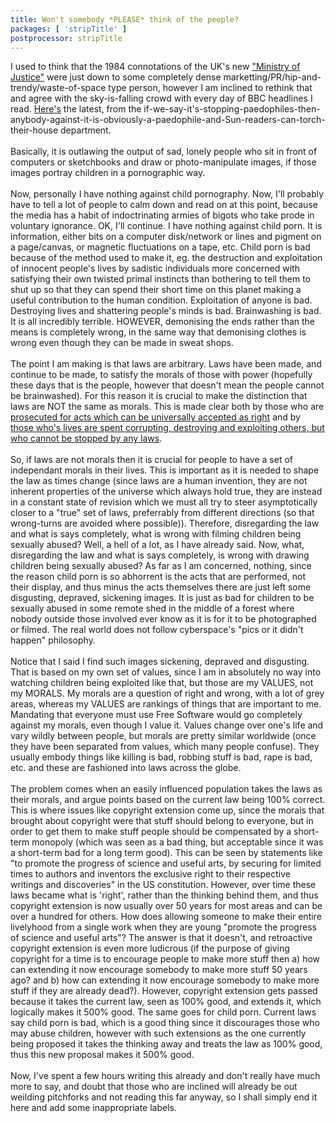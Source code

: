 ```yaml
---
title: Won't somebody *PLEASE* think of the people?
packages: [ 'stripTitle' ]
postprocessor: stripTitle
---
```

I used to think that the 1984 connotations of the UK's new <a href="http://www.justice.gov.uk/">"Ministry of Justice"</a> were just down to some completely dense marketting/PR/hip-and-trendy/waste-of-space type person, however I am inclined to rethink that and agree with the sky-is-falling crowd with every day of BBC headlines I read. <a href="http://news.bbc.co.uk/go/rss/-/2/hi/uk_news/7422595.stm">Here's</a> the latest, from the if-we-say-it's-stopping-paedophiles-then-anybody-against-it-is-obviously-a-paedophile-and-Sun-readers-can-torch-their-house department.<br /><br />Basically, it is outlawing the output of sad, lonely people who sit in front of computers or sketchbooks and draw or photo-manipulate images, if those images portray children in a pornographic way.<br /><br />Now, personally I have nothing against child pornography. Now, I'll probably have to tell a lot of people to calm down and read on at this point, because the media has a habit of indoctrinating armies of bigots who take prode in voluntary ignorance. OK, I'll continue. I have nothing against child porn. It is information, either bits on a computer disk/network or lines and pigment on a page/canvas, or magnetic fluctuations on a tape, etc. Child porn is bad because of the method used to make it, eg. the destruction and exploitation of innocent people's lives by sadistic individuals more concerned with satisfying their own twisted primal instincts than bothering to tell them to shut up so that they can spend their short time on this planet making a useful contribution to the human condition. Exploitation of anyone is bad. Destroying lives and shattering people's minds is bad. Brainwashing is bad. It is all incredibly terrible. HOWEVER, demonising the ends rather than the means is completely wrong, in the same way that demonising clothes is wrong even though they can be made in sweat shops.<br /><br />The point I am making is that laws are arbitrary. Laws have been made, and continue to be made, to satisfy the morals of those with power (hopefully these days that is the people, however that doesn't mean the people cannot be brainwashed). For this reason it is crucial to make the distinction that laws are NOT the same as morals. This is made clear both by those who are <a href="http://education.guardian.co.uk/higher/news/story/0,,2282045,00.html">prosecuted for acts which can be universally accepted as right</a> and by <a href="http://en.wikipedia.org/wiki/Communist_Party_of_China">those who's lives are spent corrupting, destroying and exploiting others, but who cannot be stopped by any laws</a>.<br /><br />So, if laws are not morals then it is crucial for people to have a set of independant morals in their lives. This is important as it is needed to shape the law as times change (since laws are a human invention, they are not inherent properties of the universe which always hold true, they are instead in a constant state of revision which we must all try to steer <span class="Apple-style-span">asymptotically</span> closer to a "true" set of laws, preferrably from different directions (so that wrong-turns are avoided where possible)). Therefore, disregarding the law and what is says completely, what is wrong with filming children being sexually abused? Well, a hell of a lot, as I have already said. Now, what, disregarding the law and what is says completely, is wrong with drawing children being sexually abused? As far as I am concerned, nothing, since the reason child porn is so abhorrent is the acts that are performed, not their display, and thus minus the acts themselves there are just left some disgusting, depraved, sickening images. It is just as bad for children to be sexually abused in some remote shed in the middle of a forest where nobody outside those involved ever know as it is for it to be photographed or filmed. The real world does not follow cyberspace's "pics or it didn't happen" philosophy.<br /><br />Notice that I said I find such images sickening, depraved and disgusting. That is based on my own set of values, since I am in absolutely no way into watching children being exploited like that, but those are my VALUES, not my MORALS. My morals are a question of right and wrong, with a lot of grey areas, whereas my VALUES are rankings of things that are important to me. Mandating that everyone must use Free Software would go completely against my morals, even though I value it. Values change over one's life and vary wildly between people, but morals are pretty similar worldwide (once they have been separated from values, which many people confuse). They usually embody things like killing is bad, robbing stuff is bad, rape is bad, etc. and these are fashioned into laws across the globe.<br /><br />The problem comes when an easily influenced population takes the laws as their morals, and argue points based on the current law being 100% correct. This is where issues like copyright extension come up, since the morals that brought about copyright were that stuff should belong to everyone, but in order to get them to make stuff people should be compensated by a short-term monopoly (which was seen as a bad thing, but acceptable since it was a short-term bad for a long term good). This can be seen by statements like <span class="Apple-style-span">"to promote the progress of science and useful arts, by securing for limited times to authors and inventors the exclusive right to their respective writings and discoveries" in the US constitution. However, over time these laws became what is 'right', rather than the thinking behind them, and thus copyright extension is now usually over 50 years for most areas and can be over a hundred for others. How does allowing someone to make their entire livelyhood from a single work when they are young "promote the progress of science and useful arts"? The answer is that it doesn't, and retroactive copyright extension is even more ludicrous (if the purpose of giving copyright for a time is to encourage people to make more stuff then a) how can extending it now encourage somebody to make more stuff 50 years ago? and b) how can extending it now encourage somebody to make more stuff if they are already dead?). However, copyright extension gets passed because it takes the current law, seen as 100% good, and extends it, which logically makes it 500% good. The same goes for child porn. Current laws say child porn is bad, which is a good thing since it discourages those who may abuse children, however with such extensions as the one currently being proposed it takes the thinking away and treats the law as 100% good, thus this new proposal makes it 500% good.<br /><br />Now, I've spent a few hours writing this already and don't really have much more to say, and doubt that those who are inclined will already be out weilding pitchforks and not reading this far anyway, so I shall simply end it here and add some inappropriate labels.</span>
